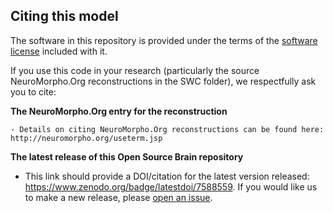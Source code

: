 ## Citing this model

The software in this repository is provided under the terms of the [software license](LICENSE) included with it. 

If you use this code in your research (particularly the source NeuroMorpho.Org reconstructions in the SWC folder), 
we respectfully ask you to cite:

**The NeuroMorpho.Org entry for the reconstruction**

    - Details on citing NeuroMorpho.Org reconstructions can be found here: http://neuromorpho.org/useterm.jsp

**The latest release of this Open Source Brain repository**

   - This link should provide a DOI/citation for the latest version released: https://www.zenodo.org/badge/latestdoi/7588559. If you would like us to make a new release, please [open an issue](../../issues). 

